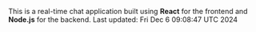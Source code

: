 This is a real-time chat application built using **React** for the frontend and **Node.js** for the backend.
Last updated: Fri Dec  6 09:08:47 UTC 2024
